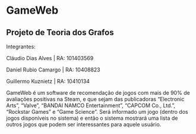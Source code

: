 # GameWeb
## Projeto de Teoria dos Grafos

Integrantes:

Cláudio Dias Alves | RA: 101403569

Daniel Rubio Camargo | RA: 10408823

Guillermo Kuznietz | RA: 10410134

GameWeb é um software de recomendação de jogos com mais de 90% de avaliações positivas na Steam, e que sejam das publicadoras “Electronic Arts”, “Valve”, “BANDAI NAMCO Entertainment”, “CAPCOM Co., Ltd.”, “Rockstar Games” e “Game Science”. Será informado um jogo (dentro dos jogos disponíveis no sistema) e então o sistema mostrará uma lista de outros jogos que podem ser interessantes para aquele usuário.
